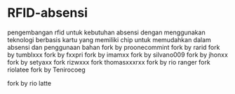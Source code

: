 # RFID-absensi
pengembangan rfid untuk kebutuhan absensi dengan menggunakan teknologi berbasis kartu yang memiliki chip untuk memudahkan dalam absensi dan penggunaan bahan
fork by proonecommint
fork by rarid
fork by tumblxxx
fork by fxxpri
fork by imamxx
fork by silvano009
fork by jhonxx
fork by setyaxx
fork rizwxxx
fork thomasxxxrxx
fork by rio ranger
fork riolatee
fork by Tenirocoeg









fork by rio latte
